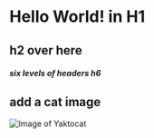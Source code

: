 # Hello World! in H1

## h2 over here

##### six levels of headers h6

## add a cat image

![Image of Yaktocat](https://octodex.github.com/images/yaktocat.png)
